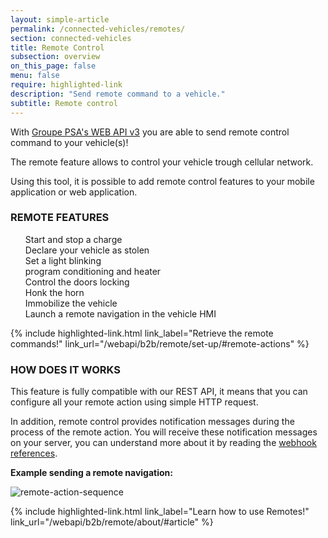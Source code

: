 ```yaml
---
layout: simple-article
permalink: /connected-vehicles/remotes/
section: connected-vehicles
title: Remote Control
subsection: overview
on_this_page: false
menu: false
require: highlighted-link
description: "Send remote command to a vehicle."
subtitle: Remote control
---
```


With [Groupe PSA's WEB API v3]({{site.baseurl}}/webapi/b2b/remote/about) you are able to send remote control command to your vehicle(s)! 

The remote feature allows to control your vehicle trough cellular network. 

Using this tool, it is possible to add remote control features to your mobile application or web application.


### REMOTE FEATURES
<ul style="list-style: none">

<li><i class="fas fa-plug"></i> Start and stop a charge </li>
<li><i class="fas fa-user-ninja"></i> Declare your vehicle as stolen </li>
<li><i class="fas fa-lightbulb"></i> Set a light blinking </li>
<li><i class="far fa-snowflake"></i> program conditioning and heater </li>
<li><i class="fas fa-door-closed"></i> Control the doors locking </li>
<li><i class="fas fa-bullhorn"></i> Honk the horn </li>
<li><i class="fas fa-lock-open"></i> Immobilize the vehicle </li>
<li><i class="fas fa-map-marker-alt"></i> Launch a remote navigation in the vehicle HMI </li>

</ul>

<div>
    {% include highlighted-link.html link_label="Retrieve the remote commands!" link_url="/webapi/b2b/remote/set-up/#remote-actions" %}
</div>

### HOW DOES IT WORKS

This feature is fully compatible with our REST API, it means that you can configure all your remote action using simple HTTP request. 

In addition, remote control provides notification messages during the process of the remote action. You will receive these notification messages on your server, you can understand more about it by reading the [webhook references]({{site.baseurl}}/webapi/b2b/remote/webhook/#/article).

**Example sending a remote navigation:**

![remote-action-sequence]({{site.baseurl}}/assets/images/remote-action-simple-sequence.svg)

<div>
    {% include highlighted-link.html link_label="Learn how to use Remotes!" link_url="/webapi/b2b/remote/about/#article" %}
</div>